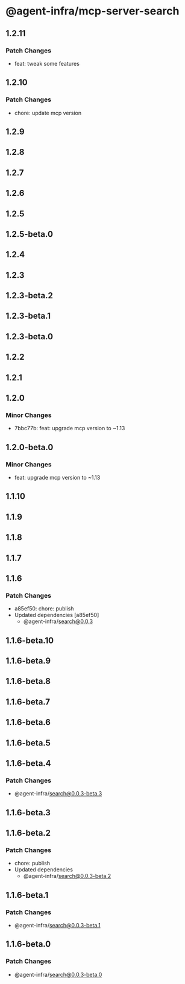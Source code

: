 # @agent-infra/mcp-server-search

## 1.2.11

### Patch Changes

- feat: tweak some features

## 1.2.10

### Patch Changes

- chore: update mcp version

## 1.2.9

## 1.2.8

## 1.2.7

## 1.2.6

## 1.2.5

## 1.2.5-beta.0

## 1.2.4

## 1.2.3

## 1.2.3-beta.2

## 1.2.3-beta.1

## 1.2.3-beta.0

## 1.2.2

## 1.2.1

## 1.2.0

### Minor Changes

- 7bbc77b: feat: upgrade mcp version to ~1.13

## 1.2.0-beta.0

### Minor Changes

- feat: upgrade mcp version to ~1.13

## 1.1.10

## 1.1.9

## 1.1.8

## 1.1.7

## 1.1.6

### Patch Changes

- a85ef50: chore: publish
- Updated dependencies [a85ef50]
  - @agent-infra/search@0.0.3

## 1.1.6-beta.10

## 1.1.6-beta.9

## 1.1.6-beta.8

## 1.1.6-beta.7

## 1.1.6-beta.6

## 1.1.6-beta.5

## 1.1.6-beta.4

### Patch Changes

- @agent-infra/search@0.0.3-beta.3

## 1.1.6-beta.3

## 1.1.6-beta.2

### Patch Changes

- chore: publish
- Updated dependencies
  - @agent-infra/search@0.0.3-beta.2

## 1.1.6-beta.1

### Patch Changes

- @agent-infra/search@0.0.3-beta.1

## 1.1.6-beta.0

### Patch Changes

- @agent-infra/search@0.0.3-beta.0
